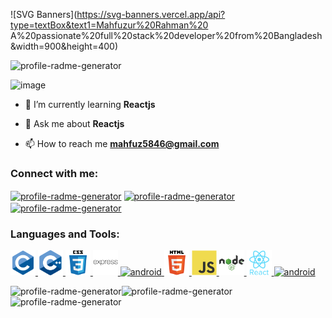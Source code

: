 

![SVG Banners](https://svg-banners.vercel.app/api?type=textBox&text1=Mahfuzur%20Rahman%20 A%20passionate%20full%20stack%20developer%20from%20Bangladesh&width=900&height=400)


<img height="auto" src="https://komarev.com/ghpvc/?username=mahfuz-7148&label=Profile%20views&color=0e75b6&style=flat" alt="profile-radme-generator" />


<p align="left"> <img height="auto" src="https://github-profile-trophy.vercel.app/?username=mahfuz-7148&theme=dark_lover&column=4&no-frame=true&no-bg=true&margin-w=19&margin-h=19" alt="image" /> </p>

- 🌱 I’m currently learning **Reactjs**

- 💬 Ask me about **Reactjs**

- 📫 How to reach me **mahfuz5846@gmail.com**

<h3 align="left">Connect with me:</h3> <p align="left"> <a href="https://github.com/mahfuz-7148" target="blank"><img align="center" src=https://raw.githubusercontent.com/rahuldkjain/github-profile-readme-generator/master/src/images/icons/Social/github.svg alt="profile-radme-generator" height="30" width="40" /></a> <a href="https://fb.com/100011676103827" target="blank"><img align="center" src=https://raw.githubusercontent.com/rahuldkjain/github-profile-readme-generator/master/src/images/icons/Social/facebook.svg alt="profile-radme-generator" height="30" width="40" /></a> <a href="https://www.youtube.com/@mahfuzurrahmanshanto7476" target="blank"><img align="center" src=https://raw.githubusercontent.com/rahuldkjain/github-profile-readme-generator/master/src/images/icons/Social/youtube.svg alt="profile-radme-generator" height="30" width="40" /></a> </p>

<h3 align="left">Languages and Tools:</h3> <p align="left"> <a href=https://www.cprogramming.com/ target="_blank" rel="noreferrer"> <img src=https://raw.githubusercontent.com/devicons/devicon/master/icons/c/c-original.svg alt="android" width="40" height="40"/> </a> <a href=https://www.w3schools.com/cpp/ target="_blank" rel="noreferrer"> <img src=https://raw.githubusercontent.com/devicons/devicon/master/icons/cplusplus/cplusplus-original.svg alt="android" width="40" height="40"/> </a> <a href=https://www.w3schools.com/css/ target="_blank" rel="noreferrer"> <img src=https://raw.githubusercontent.com/devicons/devicon/master/icons/css3/css3-original-wordmark.svg alt="android" width="40" height="40"/> </a> <a href=https://expressjs.com target="_blank" rel="noreferrer"> <img src=https://raw.githubusercontent.com/devicons/devicon/master/icons/express/express-original-wordmark.svg alt="android" width="40" height="40"/> </a> <a href=https://git-scm.com/ target="_blank" rel="noreferrer"> <img src=https://www.vectorlogo.zone/logos/git-scm/git-scm-icon.svg alt="android" width="40" height="40"/> </a> <a href=https://www.w3.org/html/ target="_blank" rel="noreferrer"> <img src=https://raw.githubusercontent.com/devicons/devicon/master/icons/html5/html5-original-wordmark.svg alt="android" width="40" height="40"/> </a> <a href=https://developer.mozilla.org/en-US/docs/Web/JavaScript target="_blank" rel="noreferrer"> <img src=https://raw.githubusercontent.com/devicons/devicon/master/icons/javascript/javascript-original.svg alt="android" width="40" height="40"/> </a> <a href=https://nodejs.org target="_blank" rel="noreferrer"> <img src=https://raw.githubusercontent.com/devicons/devicon/master/icons/nodejs/nodejs-original-wordmark.svg alt="android" width="40" height="40"/> </a> <a href=https://reactjs.org/ target="_blank" rel="noreferrer"> <img src=https://raw.githubusercontent.com/devicons/devicon/master/icons/react/react-original-wordmark.svg alt="android" width="40" height="40"/> </a> <a href=https://tailwindcss.com/ target="_blank" rel="noreferrer"> <img src=https://www.vectorlogo.zone/logos/tailwindcss/tailwindcss-icon.svg alt="android" width="40" height="40"/> </a> </p>



<img align="left" height="auto" width={300} src="https://github-readme-stats.vercel.app/api?username=mahfuz-7148&show_icons=true&theme=tokyonight&locale=en&hide_border=true" alt="profile-radme-generator" />



<img align="left" height="auto" width={300} src="https://github-readme-streak-stats.herokuapp.com/?user=mahfuz-7148&theme=midnight-purple&mode=daily&hide_border=true&locale=en" alt="profile-radme-generator" />



<img align="left" height="auto" width={300} src="https://github-readme-stats.vercel.app/api/top-langs/?username=mahfuz-7148&theme=radical&hide_border=true" alt="profile-radme-generator" />
